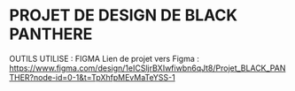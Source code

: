 # PROJET DE DESIGN DE BLACK PANTHERE
OUTILS UTILISE :
FIGMA
Lien de projet vers Figma :
https://www.figma.com/design/1eICSljrBXIwfiwbn6qJt8/Projet_BLACK_PANTHER?node-id=0-1&t=TpXhfpMEvMaTeYSS-1
